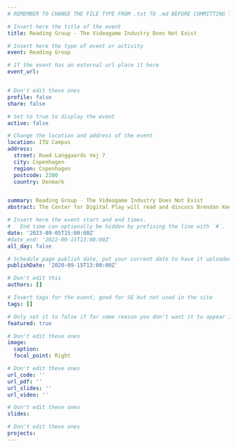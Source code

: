 ```yaml
---
# REMEMBER TO CHANGE THE FILE TYPE FROM .txt TO .md BEFORE COMMITTING THE ACTIVITY

# Insert here the title of the event
title: Reading Group - The Videogame Industry Does Not Exist

# Insert here the type of event or activity
event: Reading Group

# If the event has an external url place it here
event_url: 


# Don't edit these ones
profile: false
share: false

# Set to true to display the event
active: false

# Change the location and address of the event
location: ITU Campus
address: 
  street: Rued Langgaards Vej 7 
  city: Copenhagen
  region: Copenhagen
  postcode: 2300
  country: Denmark


summary: Reading Group - The Videogame Industry Does Not Exist
abstract: The Center for Digital Play will read and discuss Brendan Keogh's [The Videogame Industry Does Not Exist](https://mitpress.mit.edu/9780262545402/the-videogame-industry-does-not-exist/)

# Insert here the event start and end times.
#   End time can optionally be hidden by prefixing the line with `#`.
date: '2023-09-05T15:00:00Z'
#date_end: '2022-09-15T13:00:00Z'
all_day: false

# Schedule page publish date, put your current date to have it uploaded instanty
publishDate: '2020-09-15T13:00:00Z'

# Don't edit this
authors: []

# Insert tags for the event, good for SE but not used in the site
tags: []

# Only set it to false if for some reason you don't want it to appear in the home, but only in the archive
featured: true

# Don't edit these ones
image:
  caption: 
  focal_point: Right

# Don't edit these ones
url_code: ''
url_pdf: ''
url_slides: ''
url_video: ''

# Don't edit these ones
slides:

# Don't edit these ones
projects:
---
```

